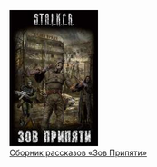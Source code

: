 ![](Сборник%20рассказов%20«Зов%20Припяти».jpg)  
[Сборник рассказов «Зов Припяти»](Сборник%20рассказов%20«Зов%20Припяти».md)

